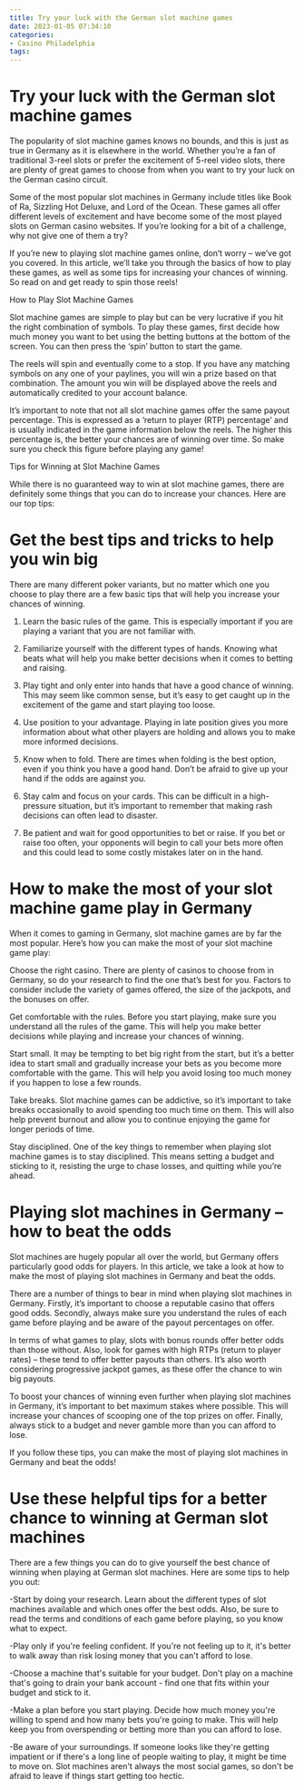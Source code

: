 ```yaml
---
title: Try your luck with the German slot machine games
date: 2023-01-05 07:34:10
categories:
- Casino Philadelphia
tags:
---
```



#  Try your luck with the German slot machine games

The popularity of slot machine games knows no bounds, and this is just as true in Germany as it is elsewhere in the world. Whether you’re a fan of traditional 3-reel slots or prefer the excitement of 5-reel video slots, there are plenty of great games to choose from when you want to try your luck on the German casino circuit.

Some of the most popular slot machines in Germany include titles like Book of Ra, Sizzling Hot Deluxe, and Lord of the Ocean. These games all offer different levels of excitement and have become some of the most played slots on German casino websites. If you’re looking for a bit of a challenge, why not give one of them a try?

If you’re new to playing slot machine games online, don’t worry – we’ve got you covered. In this article, we’ll take you through the basics of how to play these games, as well as some tips for increasing your chances of winning. So read on and get ready to spin those reels!

How to Play Slot Machine Games

Slot machine games are simple to play but can be very lucrative if you hit the right combination of symbols. To play these games, first decide how much money you want to bet using the betting buttons at the bottom of the screen. You can then press the ‘spin’ button to start the game.

The reels will spin and eventually come to a stop. If you have any matching symbols on any one of your paylines, you will win a prize based on that combination. The amount you win will be displayed above the reels and automatically credited to your account balance.

It’s important to note that not all slot machine games offer the same payout percentage. This is expressed as a ‘return to player (RTP) percentage’ and is usually indicated in the game information below the reels. The higher this percentage is, the better your chances are of winning over time. So make sure you check this figure before playing any game!

Tips for Winning at Slot Machine Games

While there is no guaranteed way to win at slot machine games, there are definitely some things that you can do to increase your chances. Here are our top tips:

#  Get the best tips and tricks to help you win big

There are many different poker variants, but no matter which one you choose to play there are a few basic tips that will help you increase your chances of winning.

1. Learn the basic rules of the game. This is especially important if you are playing a variant that you are not familiar with.

2. Familiarize yourself with the different types of hands. Knowing what beats what will help you make better decisions when it comes to betting and raising.

3. Play tight and only enter into hands that have a good chance of winning. This may seem like common sense, but it’s easy to get caught up in the excitement of the game and start playing too loose.

4. Use position to your advantage. Playing in late position gives you more information about what other players are holding and allows you to make more informed decisions.

5. Know when to fold. There are times when folding is the best option, even if you think you have a good hand. Don’t be afraid to give up your hand if the odds are against you.

6. Stay calm and focus on your cards. This can be difficult in a high-pressure situation, but it’s important to remember that making rash decisions can often lead to disaster.

7. Be patient and wait for good opportunities to bet or raise. If you bet or raise too often, your opponents will begin to call your bets more often and this could lead to some costly mistakes later on in the hand.

#  How to make the most of your slot machine game play in Germany

When it comes to gaming in Germany, slot machine games are by far the most popular. Here’s how you can make the most of your slot machine game play:

Choose the right casino. There are plenty of casinos to choose from in Germany, so do your research to find the one that’s best for you. Factors to consider include the variety of games offered, the size of the jackpots, and the bonuses on offer.

Get comfortable with the rules. Before you start playing, make sure you understand all the rules of the game. This will help you make better decisions while playing and increase your chances of winning.

Start small. It may be tempting to bet big right from the start, but it’s a better idea to start small and gradually increase your bets as you become more comfortable with the game. This will help you avoid losing too much money if you happen to lose a few rounds.

Take breaks. Slot machine games can be addictive, so it’s important to take breaks occasionally to avoid spending too much time on them. This will also help prevent burnout and allow you to continue enjoying the game for longer periods of time.

Stay disciplined. One of the key things to remember when playing slot machine games is to stay disciplined. This means setting a budget and sticking to it, resisting the urge to chase losses, and quitting while you’re ahead.

#  Playing slot machines in Germany – how to beat the odds

Slot machines are hugely popular all over the world, but Germany offers particularly good odds for players. In this article, we take a look at how to make the most of playing slot machines in Germany and beat the odds.

There are a number of things to bear in mind when playing slot machines in Germany. Firstly, it’s important to choose a reputable casino that offers good odds. Secondly, always make sure you understand the rules of each game before playing and be aware of the payout percentages on offer.

In terms of what games to play, slots with bonus rounds offer better odds than those without. Also, look for games with high RTPs (return to player rates) – these tend to offer better payouts than others. It’s also worth considering progressive jackpot games, as these offer the chance to win big payouts.

To boost your chances of winning even further when playing slot machines in Germany, it’s important to bet maximum stakes where possible. This will increase your chances of scooping one of the top prizes on offer. Finally, always stick to a budget and never gamble more than you can afford to lose.

If you follow these tips, you can make the most of playing slot machines in Germany and beat the odds!

#  Use these helpful tips for a better chance to winning at German slot machines

There are a few things you can do to give yourself the best chance of winning when playing at German slot machines. Here are some tips to help you out:

-Start by doing your research. Learn about the different types of slot machines available and which ones offer the best odds. Also, be sure to read the terms and conditions of each game before playing, so you know what to expect.

-Play only if you're feeling confident. If you're not feeling up to it, it's better to walk away than risk losing money that you can't afford to lose.

-Choose a machine that's suitable for your budget. Don't play on a machine that's going to drain your bank account - find one that fits within your budget and stick to it.

-Make a plan before you start playing. Decide how much money you're willing to spend and how many bets you're going to make. This will help keep you from overspending or betting more than you can afford to lose.

-Be aware of your surroundings. If someone looks like they're getting impatient or if there's a long line of people waiting to play, it might be time to move on. Slot machines aren't always the most social games, so don't be afraid to leave if things start getting too hectic.